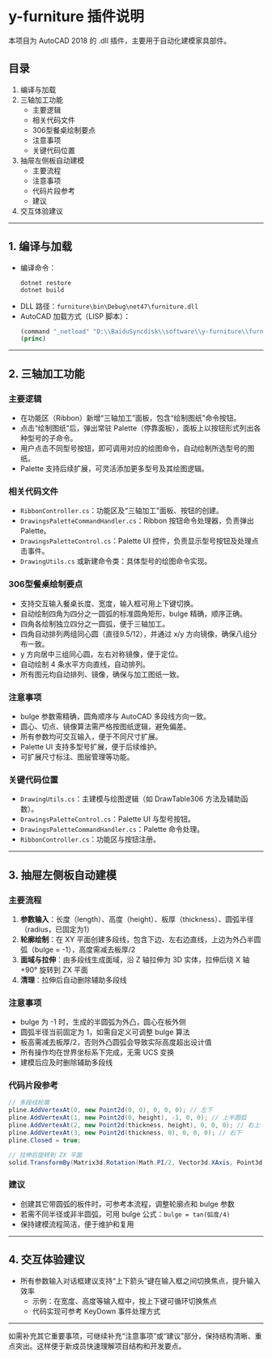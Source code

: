 # y-furniture 插件说明

本项目为 AutoCAD 2018 的 .dll 插件，主要用于自动化建模家具部件。

## 目录

1. 编译与加载
2. 三轴加工功能
   - 主要逻辑
   - 相关代码文件
   - 306型餐桌绘制要点
   - 注意事项
   - 关键代码位置
3. 抽屉左侧板自动建模
   - 主要流程
   - 注意事项
   - 代码片段参考
   - 建议
4. 交互体验建议

---

## 1. 编译与加载

- 编译命令：
  ```
  dotnet restore
  dotnet build
  ```
- DLL 路径：`furniture\bin\Debug\net47\furniture.dll`
- AutoCAD 加载方式（LISP 脚本）：
  ```lisp
  (command "_netload" "D:\\BaiduSyncdisk\\software\\y-furniture\\furniture\\bin\\Debug\\net47\\furniture.dll")
  (princ)
  ```

---

## 2. 三轴加工功能

### 主要逻辑

- 在功能区（Ribbon）新增“三轴加工”面板，包含“绘制图纸”命令按钮。
- 点击“绘制图纸”后，弹出常驻 Palette（停靠面板），面板上以按钮形式列出各种型号的子命令。
- 用户点击不同型号按钮，即可调用对应的绘图命令，自动绘制所选型号的图纸。
- Palette 支持后续扩展，可灵活添加更多型号及其绘图逻辑。

### 相关代码文件

- `RibbonController.cs`：功能区及“三轴加工”面板、按钮的创建。
- `DrawingsPaletteCommandHandler.cs`：Ribbon 按钮命令处理器，负责弹出 Palette。
- `DrawingsPaletteControl.cs`：Palette UI 控件，负责显示型号按钮及处理点击事件。
- `DrawingUtils.cs` 或新建命令类：具体型号的绘图命令实现。

### 306型餐桌绘制要点

- 支持交互输入餐桌长度、宽度，输入框可用上下键切换。
- 自动绘制四角为四分之一圆弧的标准圆角矩形，bulge 精确，顺序正确。
- 四角各绘制独立四分之一圆弧，便于三轴加工。
- 四角自动排列两组同心圆（直径9.5/12），并通过 x/y 方向镜像，确保八组分布一致。
- y 方向居中三组同心圆，左右对称镜像，便于定位。
- 自动绘制 4 条水平方向直线，自动排列。
- 所有图元均自动排列、镜像，确保与加工图纸一致。

### 注意事项

- bulge 参数需精确，圆角顺序与 AutoCAD 多段线方向一致。
- 圆心、切点、镜像算法需严格按图纸逻辑，避免偏差。
- 所有参数均可交互输入，便于不同尺寸扩展。
- Palette UI 支持多型号扩展，便于后续维护。
- 可扩展尺寸标注、图层管理等功能。

### 关键代码位置

- `DrawingUtils.cs`：主建模与绘图逻辑（如 DrawTable306 方法及辅助函数）。
- `DrawingsPaletteControl.cs`：Palette UI 与型号按钮。
- `DrawingsPaletteCommandHandler.cs`：Palette 命令处理。
- `RibbonController.cs`：功能区与按钮注册。

---

## 3. 抽屉左侧板自动建模

### 主要流程

1. **参数输入**：长度（length）、高度（height）、板厚（thickness）、圆弧半径（radius，已固定为1）
2. **轮廓绘制**：在 XY 平面创建多段线，包含下边、左右边直线，上边为外凸半圆弧（bulge = -1），高度需减去板厚/2
3. **面域与拉伸**：由多段线生成面域，沿 Z 轴拉伸为 3D 实体，拉伸后绕 X 轴 +90° 旋转到 ZX 平面
4. **清理**：拉伸后自动删除辅助多段线

### 注意事项

- bulge 为 -1 时，生成的半圆弧为外凸，圆心在板外侧
- 圆弧半径当前固定为 1，如需自定义可调整 bulge 算法
- 板高需减去板厚/2，否则外凸圆弧会导致实际高度超出设计值
- 所有操作均在世界坐标系下完成，无需 UCS 变换
- 建模后应及时删除辅助多段线

### 代码片段参考

```csharp
// 多段线轮廓
pline.AddVertexAt(0, new Point2d(0, 0), 0, 0, 0); // 左下
pline.AddVertexAt(1, new Point2d(0, height), -1, 0, 0); // 上半圆弧
pline.AddVertexAt(2, new Point2d(thickness, height), 0, 0, 0); // 右上
pline.AddVertexAt(3, new Point2d(thickness, 0), 0, 0, 0); // 右下
pline.Closed = true;

// 拉伸后旋转到 ZX 平面
solid.TransformBy(Matrix3d.Rotation(Math.PI/2, Vector3d.XAxis, Point3d.Origin));
```

### 建议

- 创建其它带圆弧的板件时，可参考本流程，调整轮廓点和 bulge 参数
- 若需不同半径或非半圆弧，可用 bulge 公式：`bulge = tan(弧度/4)`
- 保持建模流程简洁，便于维护和复用

---

## 4. 交互体验建议

- 所有参数输入对话框建议支持“上下箭头”键在输入框之间切换焦点，提升输入效率
  - 示例：在宽度、高度等输入框中，按上下键可循环切换焦点
  - 代码实现可参考 KeyDown 事件处理方式

---

如需补充其它重要事项，可继续补充“注意事项”或“建议”部分，保持结构清晰、重点突出。这样便于新成员快速理解项目结构和开发要点。

